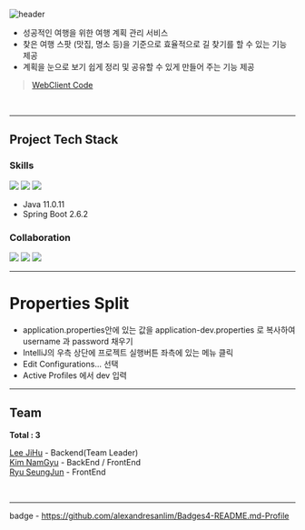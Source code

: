 ![header](https://capsule-render.vercel.app/api?type=waving&text=FORJ%20WEB%20APP&color=gradient&customColorList=0&height=150&fontAlign=77&fontAlignY=30&fontSize=50)

- 성공적인 여행을 위한 여행 계획 관리 서비스
- 찾은 여행 스팟 (맛집, 명소 등)을 기준으로 효율적으로 길 찾기를 할 수 있는 기능 제공
- 계획을 눈으로 보기 쉽게 정리 및 공유할 수 있게 만들어 주는 기능 제공

> [WebClient Code](https://github.com/ForJProject/ForJ_web_client)

<br/>

***

<h2>Project Tech Stack</h2>

<h3>Skills</h3>

<img src="https://img.shields.io/badge/Java-ED8B00?style=for-the-badge&logo=java&logoColor=white"> <img src="https://img.shields.io/badge/Spring_Boot-F2F4F9?style=for-the-badge&logo=spring-boot"> <img src="https://img.shields.io/badge/MySQL-005C84?style=for-the-badge&logo=mysql&logoColor=white">

- Java 11.0.11
- Spring Boot 2.6.2

<h3>Collaboration</h3>

<img src="https://img.shields.io/badge/GitHub-100000?style=for-the-badge&logo=github&logoColor=white"> <img src="https://img.shields.io/badge/Jira-0052CC?style=for-the-badge&logo=Jira&logoColor=white"> <img src="https://img.shields.io/badge/Notion-000000?style=for-the-badge&logo=notion&logoColor=white">

***

# Properties Split
 - application.properties안에 있는 값을 application-dev.properties 로 복사하여 username 과 password 채우기
 - IntelliJ의 우측 상단에 프로젝트 실행버튼 좌측에 있는 메뉴 클릭
 - Edit Configurations... 선택
 - Active Profiles 에서 dev 입력


***

<h2>Team</h2>
<b>Total : 3</b>

[Lee JiHu](https://github.com/JIHUJIHU) - Backend(Team Leader)  
[Kim NamGyu](https://github.com/vpdls1511) - BackEnd / FrontEnd  
[Ryu SeungJun](https://github.com/D-KoLee) - FrontEnd

<br/>

***
badge - https://github.com/alexandresanlim/Badges4-README.md-Profile
